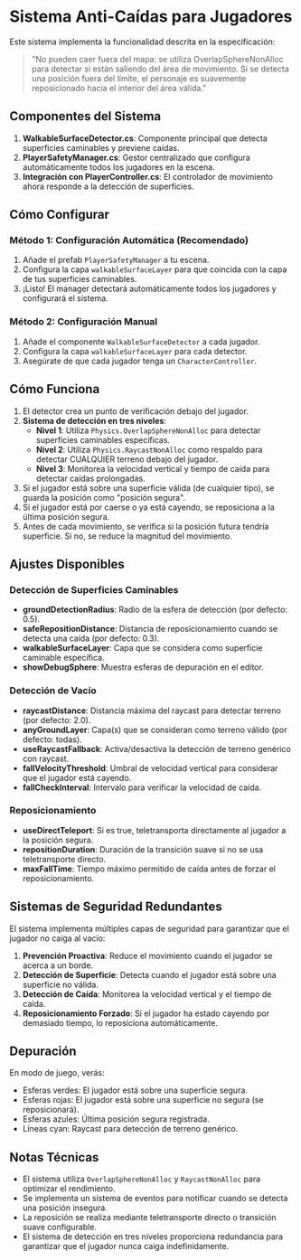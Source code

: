 # Sistema Anti-Caídas para Jugadores

Este sistema implementa la funcionalidad descrita en la especificación:

> "No pueden caer fuera del mapa: se utiliza OverlapSphereNonAlloc para detectar si están saliendo del área de movimiento. Si se detecta una posición fuera del límite, el personaje es suavemente reposicionado hacia el interior del área válida."

## Componentes del Sistema

1. **WalkableSurfaceDetector.cs**: Componente principal que detecta superficies caminables y previene caídas.
2. **PlayerSafetyManager.cs**: Gestor centralizado que configura automáticamente todos los jugadores en la escena.
3. **Integración con PlayerController.cs**: El controlador de movimiento ahora responde a la detección de superficies.

## Cómo Configurar

### Método 1: Configuración Automática (Recomendado)

1. Añade el prefab `PlayerSafetyManager` a tu escena.
2. Configura la capa `walkableSurfaceLayer` para que coincida con la capa de tus superficies caminables.
3. ¡Listo! El manager detectará automáticamente todos los jugadores y configurará el sistema.

### Método 2: Configuración Manual

1. Añade el componente `WalkableSurfaceDetector` a cada jugador.
2. Configura la capa `walkableSurfaceLayer` para cada detector.
3. Asegúrate de que cada jugador tenga un `CharacterController`.

## Cómo Funciona

1. El detector crea un punto de verificación debajo del jugador.
2. **Sistema de detección en tres niveles**:
   - **Nivel 1**: Utiliza `Physics.OverlapSphereNonAlloc` para detectar superficies caminables específicas.
   - **Nivel 2**: Utiliza `Physics.RaycastNonAlloc` como respaldo para detectar CUALQUIER terreno debajo del jugador.
   - **Nivel 3**: Monitorea la velocidad vertical y tiempo de caída para detectar caídas prolongadas.
3. Si el jugador está sobre una superficie válida (de cualquier tipo), se guarda la posición como "posición segura".
4. Si el jugador está por caerse o ya está cayendo, se reposiciona a la última posición segura.
5. Antes de cada movimiento, se verifica si la posición futura tendría superficie. Si no, se reduce la magnitud del movimiento.

## Ajustes Disponibles

### Detección de Superficies Caminables
- **groundDetectionRadius**: Radio de la esfera de detección (por defecto: 0.5).
- **safeRepositionDistance**: Distancia de reposicionamiento cuando se detecta una caída (por defecto: 0.3).
- **walkableSurfaceLayer**: Capa que se considera como superficie caminable específica.
- **showDebugSphere**: Muestra esferas de depuración en el editor.

### Detección de Vacío
- **raycastDistance**: Distancia máxima del raycast para detectar terreno (por defecto: 2.0).
- **anyGroundLayer**: Capa(s) que se consideran como terreno válido (por defecto: todas).
- **useRaycastFallback**: Activa/desactiva la detección de terreno genérico con raycast.
- **fallVelocityThreshold**: Umbral de velocidad vertical para considerar que el jugador está cayendo.
- **fallCheckInterval**: Intervalo para verificar la velocidad de caída.

### Reposicionamiento
- **useDirectTeleport**: Si es true, teletransporta directamente al jugador a la posición segura.
- **repositionDuration**: Duración de la transición suave si no se usa teletransporte directo.
- **maxFallTime**: Tiempo máximo permitido de caída antes de forzar el reposicionamiento.

## Sistemas de Seguridad Redundantes

El sistema implementa múltiples capas de seguridad para garantizar que el jugador no caiga al vacío:

1. **Prevención Proactiva**: Reduce el movimiento cuando el jugador se acerca a un borde.
2. **Detección de Superficie**: Detecta cuando el jugador está sobre una superficie no válida.
3. **Detección de Caída**: Monitorea la velocidad vertical y el tiempo de caída.
4. **Reposicionamiento Forzado**: Si el jugador ha estado cayendo por demasiado tiempo, lo reposiciona automáticamente.

## Depuración

En modo de juego, verás:
- Esferas verdes: El jugador está sobre una superficie segura.
- Esferas rojas: El jugador está sobre una superficie no segura (se reposicionará).
- Esferas azules: Última posición segura registrada.
- Líneas cyan: Raycast para detección de terreno genérico.

## Notas Técnicas

- El sistema utiliza `OverlapSphereNonAlloc` y `RaycastNonAlloc` para optimizar el rendimiento.
- Se implementa un sistema de eventos para notificar cuando se detecta una posición insegura.
- La reposición se realiza mediante teletransporte directo o transición suave configurable.
- El sistema de detección en tres niveles proporciona redundancia para garantizar que el jugador nunca caiga indefinidamente. 
